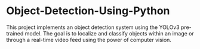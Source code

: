 # Object-Detection-Using-Python
This project implements an object detection system using the YOLOv3 pre-trained model. The goal is to localize and classify objects within an image or through a real-time video feed using the power of computer vision.
